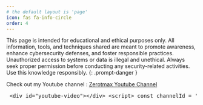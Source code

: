 ```yaml
---
# the default layout is 'page'
icon: fas fa-info-circle
order: 4
---
```


>  
This page is intended for educational and ethical purposes only. All information, tools, and techniques shared are meant to promote awareness, enhance cybersecurity defenses, and foster responsible practices. Unauthorized access to systems or data is illegal and unethical. Always seek proper permission before conducting any security-related activities. Use this knowledge responsibly.
{: .prompt-danger }

Check out my Youtube channel : [Zerotmax Youtube Channel](https://www.youtube.com/@0xtmax/featured)

<pre> &lt;div id="youtube-video"&gt;&lt;/div&gt; &lt;script&gt; const channelId = 'UCrWnGq_UuMYA7toLILNlh6w'; // Replace with your real channel ID const url = `https://www.youtube.com/feeds/videos.xml?channel_id=${channelId}`; fetch(`https://api.rss2json.com/v1/api.json?rss_url=${encodeURIComponent(url)}`) .then(res =&gt; res.json()) .then(data =&gt; { const videoId = data.items[0].link.split('=')[1]; const iframe = ` &lt;iframe width="560" height="315" src="https://www.youtube.com/embed/${videoId}?autoplay=1&mute=1" frameborder="0" allow="autoplay; encrypted-media" allowfullscreen&gt; &lt;/iframe&gt;`; document.getElementById('youtube-video').innerHTML = iframe; }); &lt;/script&gt; </pre>
